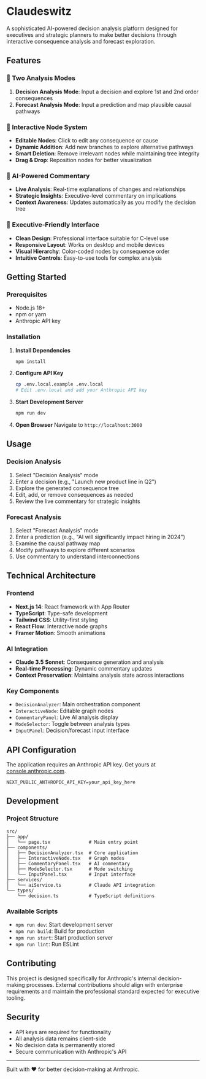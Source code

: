 # Claudeswitz

A sophisticated AI-powered decision analysis platform designed for executives and strategic planners to make better decisions through interactive consequence analysis and forecast exploration.

## Features

### 🎯 Two Analysis Modes

1. **Decision Analysis Mode**: Input a decision and explore 1st and 2nd order consequences
2. **Forecast Analysis Mode**: Input a prediction and map plausible causal pathways

### 🔄 Interactive Node System

- **Editable Nodes**: Click to edit any consequence or cause
- **Dynamic Addition**: Add new branches to explore alternative pathways
- **Smart Deletion**: Remove irrelevant nodes while maintaining tree integrity
- **Drag & Drop**: Reposition nodes for better visualization

### 🤖 AI-Powered Commentary

- **Live Analysis**: Real-time explanations of changes and relationships
- **Strategic Insights**: Executive-level commentary on implications
- **Context Awareness**: Updates automatically as you modify the decision tree

### 🎨 Executive-Friendly Interface

- **Clean Design**: Professional interface suitable for C-level use
- **Responsive Layout**: Works on desktop and mobile devices
- **Visual Hierarchy**: Color-coded nodes by consequence order
- **Intuitive Controls**: Easy-to-use tools for complex analysis

## Getting Started

### Prerequisites

- Node.js 18+
- npm or yarn
- Anthropic API key

### Installation

1. **Install Dependencies**
   ```bash
   npm install
   ```

2. **Configure API Key**
   ```bash
   cp .env.local.example .env.local
   # Edit .env.local and add your Anthropic API key
   ```

3. **Start Development Server**
   ```bash
   npm run dev
   ```

4. **Open Browser**
   Navigate to `http://localhost:3000`

## Usage

### Decision Analysis
1. Select "Decision Analysis" mode
2. Enter a decision (e.g., "Launch new product line in Q2")
3. Explore the generated consequence tree
4. Edit, add, or remove consequences as needed
5. Review the live commentary for strategic insights

### Forecast Analysis
1. Select "Forecast Analysis" mode
2. Enter a prediction (e.g., "AI will significantly impact hiring in 2024")
3. Examine the causal pathway map
4. Modify pathways to explore different scenarios
5. Use commentary to understand interconnections

## Technical Architecture

### Frontend
- **Next.js 14**: React framework with App Router
- **TypeScript**: Type-safe development
- **Tailwind CSS**: Utility-first styling
- **React Flow**: Interactive node graphs
- **Framer Motion**: Smooth animations

### AI Integration
- **Claude 3.5 Sonnet**: Consequence generation and analysis
- **Real-time Processing**: Dynamic commentary updates
- **Context Preservation**: Maintains analysis state across interactions

### Key Components
- `DecisionAnalyzer`: Main orchestration component
- `InteractiveNode`: Editable graph nodes
- `CommentaryPanel`: Live AI analysis display
- `ModeSelector`: Toggle between analysis types
- `InputPanel`: Decision/forecast input interface

## API Configuration

The application requires an Anthropic API key. Get yours at [console.anthropic.com](https://console.anthropic.com/).

```env
NEXT_PUBLIC_ANTHROPIC_API_KEY=your_api_key_here
```

## Development

### Project Structure
```
src/
├── app/
│   └── page.tsx              # Main entry point
├── components/
│   ├── DecisionAnalyzer.tsx  # Core application
│   ├── InteractiveNode.tsx   # Graph nodes
│   ├── CommentaryPanel.tsx   # AI commentary
│   ├── ModeSelector.tsx      # Mode switching
│   └── InputPanel.tsx        # Input interface
├── services/
│   └── aiService.ts          # Claude API integration
└── types/
    └── decision.ts           # TypeScript definitions
```

### Available Scripts

- `npm run dev`: Start development server
- `npm run build`: Build for production
- `npm run start`: Start production server
- `npm run lint`: Run ESLint

## Contributing

This project is designed specifically for Anthropic's internal decision-making processes. External contributions should align with enterprise requirements and maintain the professional standard expected for executive tooling.

## Security

- API keys are required for functionality
- All analysis data remains client-side
- No decision data is permanently stored
- Secure communication with Anthropic's API

---

Built with ❤️ for better decision-making at Anthropic.
